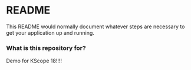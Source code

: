 # README #

This README would normally document whatever steps are necessary to get your application up and running.

### What is this repository for? ###

Demo for KScope 18!!!!
